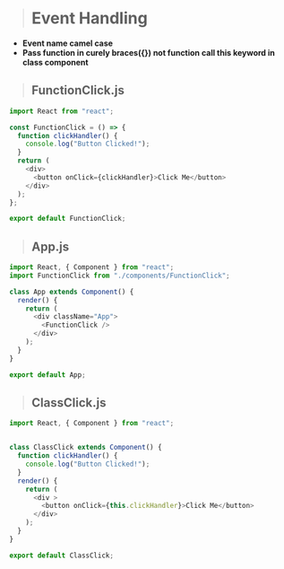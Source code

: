 > # Event Handling

- **Event name camel case**
- **Pass function in curely braces({}) not function call this keyword in class component**

> ## **FunctionClick.js**

```js
import React from "react";

const FunctionClick = () => {
  function clickHandler() {
    console.log("Button Clicked!");
  }
  return (
    <div>
      <button onClick={clickHandler}>Click Me</button>
    </div>
  );
};

export default FunctionClick;
```

> ## **App.js**

```js
import React, { Component } from "react";
import FunctionClick from "./components/FunctionClick";

class App extends Component() {
  render() {
    return (
      <div className="App">
        <FunctionClick />
      </div>
    );
  }
}

export default App;
```

> ## **ClassClick.js**

```js
import React, { Component } from "react";


class ClassClick extends Component() {
  function clickHandler() {
    console.log("Button Clicked!");
  }
  render() {
    return (
      <div >
        <button onClick={this.clickHandler}>Click Me</button>
      </div>
    );
  }
}

export default ClassClick;
```
